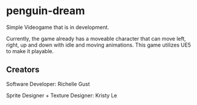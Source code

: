 # penguin-dream
Simple Videogame that is in development.

Currently, the game already has a moveable character that can move left, right, up and down with idle and moving animations.
This game utilizes UE5 to make it playable.

## Creators

Software Developer: Richelle Gust

Sprite Designer + Texture Designer: Kristy Le
